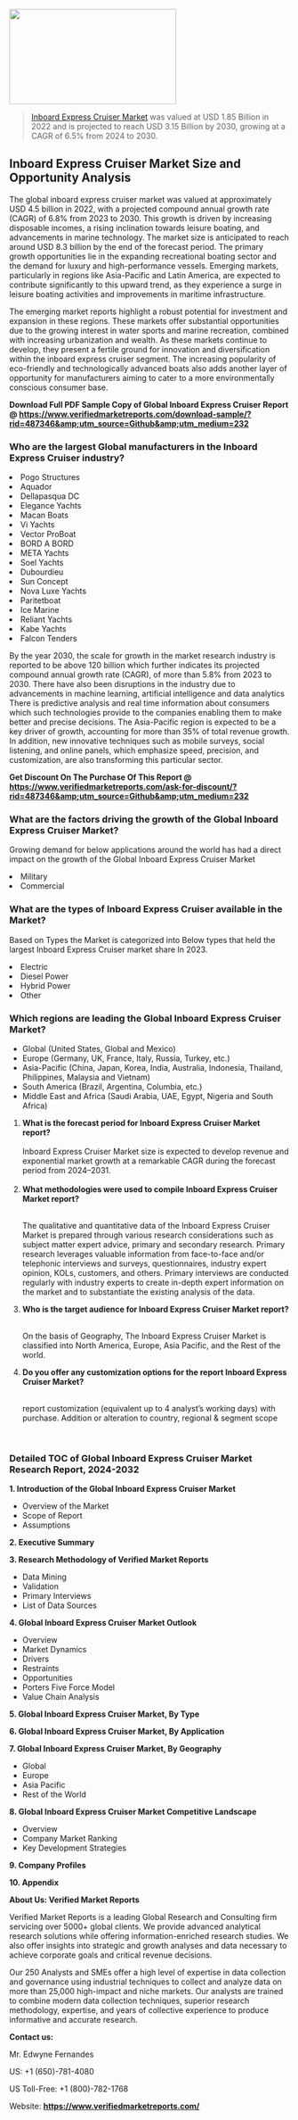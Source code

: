 
<img src="https://ffe5etoiles.com/wp-content/uploads/2024/12/MST1-300x171.png" alt="" width="300" height="171" class="alignnone size-medium wp-image-20088" /><blockquote><p><p><a href="https://www.verifiedmarketreports.com/download-sample/?rid=487346&utm_source=Github&utm_medium=232" target="_blank">Inboard Express Cruiser Market</a> was valued at USD 1.85 Billion in 2022 and is projected to reach USD 3.15 Billion by 2030, growing at a CAGR of 6.5% from 2024 to 2030.</p></blockquote><p><h2>Inboard Express Cruiser Market Size and Opportunity Analysis</h2><p>The global inboard express cruiser market was valued at approximately USD 4.5 billion in 2022, with a projected compound annual growth rate (CAGR) of 6.8% from 2023 to 2030. This growth is driven by increasing disposable incomes, a rising inclination towards leisure boating, and advancements in marine technology. The market size is anticipated to reach around USD 8.3 billion by the end of the forecast period. The primary growth opportunities lie in the expanding recreational boating sector and the demand for luxury and high-performance vessels. Emerging markets, particularly in regions like Asia-Pacific and Latin America, are expected to contribute significantly to this upward trend, as they experience a surge in leisure boating activities and improvements in maritime infrastructure.</p><p>The emerging market reports highlight a robust potential for investment and expansion in these regions. These markets offer substantial opportunities due to the growing interest in water sports and marine recreation, combined with increasing urbanization and wealth. As these markets continue to develop, they present a fertile ground for innovation and diversification within the inboard express cruiser segment. The increasing popularity of eco-friendly and technologically advanced boats also adds another layer of opportunity for manufacturers aiming to cater to a more environmentally conscious consumer base.</p></p><p class=""><strong>Download Full PDF Sample Copy of Global Inboard Express Cruiser Report @ <a href="https://www.verifiedmarketreports.com/download-sample/?rid=487346&amp;utm_source=Github&amp;utm_medium=232" target="_blank">https://www.verifiedmarketreports.com/download-sample/?rid=487346&amp;utm_source=Github&amp;utm_medium=232</a></strong></p><h3 id="" class="">Who are the largest Global manufacturers in the Inboard Express Cruiser industry?</h3><p><li>Pogo Structures</li><li> Aquador</li><li> Dellapasqua DC</li><li> Elegance Yachts</li><li> Macan Boats</li><li> Vi Yachts</li><li> Vector ProBoat</li><li> BORD A BORD</li><li> META Yachts</li><li> Soel Yachts</li><li> Dubourdieu</li><li> Sun Concept</li><li> Nova Luxe Yachts</li><li> Paritetboat</li><li> Ice Marine</li><li> Reliant Yachts</li><li> Kabe Yachts</li><li> Falcon Tenders</li></p><div class=""><div class="" dir="" data-message-author-role="" data-message-id="" data-message-model-slug=""><div class=""><div class=""><div class=""><div class="" dir="" data-message-author-role="" data-message-id="" data-message-model-slug=""><div class=""><div class=""><p>By the year 2030, the scale for growth in the market research industry is reported to be above 120 billion which further indicates its projected compound annual growth rate (CAGR), of more than 5.8% from 2023 to 2030. There have also been disruptions in the industry due to advancements in machine learning, artificial intelligence and data analytics There is predictive analysis and real time information about consumers which such technologies provide to the companies enabling them to make better and precise decisions. The Asia-Pacific region is expected to be a key driver of growth, accounting for more than 35% of total revenue growth. In addition, new innovative techniques such as mobile surveys, social listening, and online panels, which emphasize speed, precision, and customization, are also transforming this particular sector.</p><p><strong>Get Discount On The Purchase Of This Report @&nbsp; <a href="https://www.verifiedmarketreports.com/ask-for-discount/?rid=487346&amp;utm_source=Github&amp;utm_medium=232" target="_blank">https://www.verifiedmarketreports.com/ask-for-discount/?rid=487346&amp;utm_source=Github&amp;utm_medium=232</a></strong></p></div></div></div></div></div></div></div></div><h3 id="" class="">What are the factors driving the growth of the Global Inboard Express Cruiser Market?</h3><p id="" class="">Growing demand for below applications around the world has had a direct impact on the growth of the Global Inboard Express Cruiser Market</p><p id="" class=""><li>Military</li><li> Commercial</li></p><h3 id="" class="">What are the types of Inboard Express Cruiser available in the Market?</h3><p id="" class="">Based on Types the Market is categorized into Below types that held the largest Inboard Express Cruiser market share In 2023.</p><p id="" class=""><li>Electric</li><li> Diesel Power</li><li> Hybrid Power</li><li> Other</li></p><h3 id="" class="">Which regions are leading the Global Inboard Express Cruiser Market?</h3><ul><li>Global (United States, Global and Mexico)</li><li>Europe (Germany, UK, France, Italy, Russia, Turkey, etc.)</li><li>Asia-Pacific (China, Japan, Korea, India, Australia, Indonesia, Thailand, Philippines, Malaysia and Vietnam)</li><li>South America (Brazil, Argentina, Columbia, etc.)</li><li>Middle East and Africa (Saudi Arabia, UAE, Egypt, Nigeria and South Africa)</li></ul><p><ol><li><strong>What is the forecast period for Inboard Express Cruiser Market report?<br /></strong><br /><span data-sheets-root="1" data-sheets-value="{&quot;1&quot;:2,&quot;2&quot;:&quot;XXXX size is expected to develop revenue and exponential market growth at a remarkable CAGR during the forecast period from 2024&ndash;2030.&quot;}" data-sheets-userformat="{&quot;2&quot;:12674,&quot;4&quot;:{&quot;1&quot;:2,&quot;2&quot;:16776960},&quot;10&quot;:2,&quot;11&quot;:0,&quot;15&quot;:&quot;Arial&quot;,&quot;16&quot;:12}">Inboard Express Cruiser Market size is expected to develop revenue and exponential market growth at a remarkable CAGR during the forecast period from 2024&ndash;2031.</span><br /><br /></li><li><strong>What methodologies were used to compile Inboard Express Cruiser Market report?<br /><br /></strong><p>The qualitative and quantitative data of the&nbsp;Inboard Express Cruiser Market is prepared through various research considerations such as subject matter expert advice, primary and secondary research. Primary research leverages valuable information from face-to-face and/or telephonic interviews and surveys, questionnaires, industry expert opinion, KOLs, customers, and others. Primary interviews are conducted regularly with industry experts to create in-depth expert information on the market and to substantiate the existing analysis of the data.&nbsp;</p></li><li><strong>Who is the target audience for Inboard Express Cruiser Market report?<br /><br /></strong><p>On the basis of Geography, The&nbsp;Inboard Express Cruiser Market is classified into North America, Europe, Asia Pacific, and the Rest of the world.</p></li><li><strong>Do you offer any customization options for the report Inboard Express Cruiser Market?<br /><br /></strong><p>report customization (equivalent up to 4 analyst&rsquo;s working days) with purchase. Addition or alteration to country, regional &amp; segment scope</p><p>&nbsp;</p></li></ol></p><h3 id="" class="">Detailed TOC of Global Inboard Express Cruiser Market Research Report, 2024-2032</h3><p id="" class=""><strong>1. Introduction of the Global Inboard Express Cruiser Market</strong></p><ul><li>Overview of the Market</li><li>Scope of Report</li><li>Assumptions</li></ul><p id="" class=""><strong>2. Executive Summary</strong></p><p id="" class=""><strong>3. Research Methodology of&nbsp;Verified Market Reports</strong></p><ul><li>Data Mining</li><li>Validation</li><li>Primary Interviews</li><li>List of Data Sources</li></ul><p id="" class=""><strong>4. Global Inboard Express Cruiser Market Outlook</strong></p><ul><li>Overview</li><li>Market Dynamics</li><li>Drivers</li><li>Restraints</li><li>Opportunities</li><li>Porters Five Force Model</li><li>Value Chain Analysis</li></ul><p id="" class=""><strong>5. Global Inboard Express Cruiser Market, By&nbsp;Type</strong></p><p id="" class=""><strong>6. Global Inboard Express Cruiser Market, By Application</strong></p><p id="" class=""><strong>7. Global Inboard Express Cruiser Market, By Geography</strong></p><ul><li>Global</li><li>Europe</li><li>Asia Pacific</li><li>Rest of the World</li></ul><p id="" class=""><strong>8. Global Inboard Express Cruiser Market Competitive Landscape</strong></p><ul><li>Overview</li><li>Company Market Ranking</li><li>Key Development Strategies</li></ul><p id="" class=""><strong>9. Company Profiles</strong></p><p id="" class=""><strong>10. Appendix</strong></p><p id="" class=""><strong>About Us: Verified Market Reports</strong></p><p id="" class="">Verified Market Reports is a leading Global Research and Consulting firm servicing over 5000+ global clients. We provide advanced analytical research solutions while offering information-enriched research studies. We also offer insights into strategic and growth analyses and data necessary to achieve corporate goals and critical revenue decisions.</p><p id="" class="">Our 250 Analysts and SMEs offer a high level of expertise in data collection and governance using industrial techniques to collect and analyze data on more than 25,000 high-impact and niche markets. Our analysts are trained to combine modern data collection techniques, superior research methodology, expertise, and years of collective experience to produce informative and accurate research.</p><p id="" class=""><strong>Contact us:</strong></p><p id="" class="">Mr. Edwyne Fernandes</p><p id="" class="">US: +1 (650)-781-4080</p><p id="" class="">US Toll-Free: +1 (800)-782-1768</p><p id="" class="">Website: <a target="" data-test-app-aware-link=""><strong>https://www.verifiedmarketreports.com/</strong></a></p>
